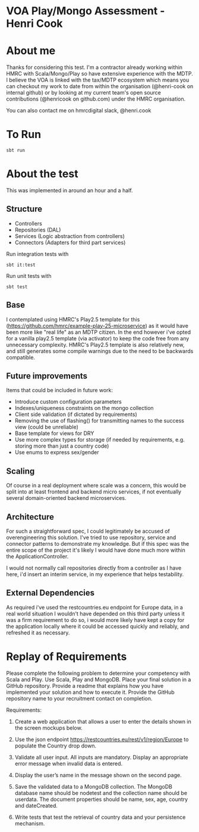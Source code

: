 # VOA Play/Mongo Assessment - Henri Cook

# About me

Thanks for considering this test. I'm a contractor already working within HMRC with Scala/Mongo/Play so have extensive experience with the MDTP. 
I believe the VOA is linked with the tax/MDTP ecosystem which means you can checkout my work to date from within the organisation (@henri-cook on internal github) or
by looking at my current team's open source contributions (@henricook on github.com) under the HMRC organisation.

You can also contact me on hmrcdigital slack, @henri.cook

# To Run

    sbt run

# About the test

This was implemented in around an hour and a half.

## Structure

- Controllers
- Repositories (DAL)
- Services (Logic abstraction from controllers)
- Connectors (Adapters for third part services)

Run integration tests with

    sbt it:test

Run unit tests with

    sbt test

## Base

I contemplated using HMRC's Play2.5 template for this (https://github.com/hmrc/example-play-25-microservice) as it would have been more like "real life" as an MDTP citizen. In the end however i've opted for a vanilla play2.5 template (via activator) to keep the code free from any unnecessary complexity. HMRC's Play2.5 template is also relatively new, and still generates some compile warnings due to the need to be backwards compatible.

## Future improvements

Items that could be included in future work:

- Introduce custom configuration parameters
- Indexes/uniqueness constraints on the mongo collection 
- Client side validation (if dictated by requirements)
- Removing the use of flashing() for transmitting names to the success view (could be unreliable)
- Base template for views for DRY
- Use more complex types for storage (if needed by requirements, e.g. storing more than just a country code)
- Use enums to express sex/gender


## Scaling

Of course in a real deployment where scale was a concern, this would be split into at least frontend and backend micro services, if not eventually several domain-oriented
backend microservices.

## Architecture

For such a straightforward spec, I could legitimately be accused of overengineering this solution. I've tried to use repository, service and connector patterns to 
demonstrate my knowledge. But if this spec was the entire scope of the project it's likely I would have done much more within the ApplicationController.

I would not normally call repositories directly from a controller as I have here, i'd insert an interim service, in my experience that helps testability.

## External Dependencies

As required i've used the restcountries.eu endpoint for Europe data, in a real world situation I wouldn't have depended on this third party unless it was a firm
requirement to do so, i would more likely have kept a copy for the application locally where it could be accessed quickly and reliably, and refreshed it as necessary.

# Replay of Requirements

Please complete the following problem to determine your competency with Scala
and Play. Use Scala, Play and MongoDB. Place your final solution in a GitHub
repository. Provide a readme that explains how you have implemented your solution
and how to execute it. Provide the GitHub repository name to your recruitment
contact on completion.

Requirements:

1. Create a web application that allows a user to enter the details shown in the
screen mockups below.

2. Use the json endpoint https://restcountries.eu/rest/v1/region/Europe to populate
the Country drop down.

3. Validate all user input. All inputs are mandatory. Display an appropriate error
message when invalid data is entered.

4. Display the user’s name in the message shown on the second page.

5. Save the validated data to a MongoDB collection. The MongoDB database name
should be nodetest and the collection name should be userdata. The document
properties should be name, sex, age, country and dateCreated.

6. Write tests that test the retrieval of country data and your persistence mechanism.
